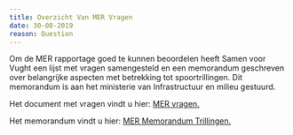 ```yaml
---
title: Overzicht Van MER Vragen
date: 30-08-2019
reason: Question
---
```

Om de MER rapportage goed te kunnen beoordelen heeft Samen voor Vught een lijst met vragen samengesteld en een memorandum geschreven over belangrijke aspecten met betrekking tot spoortrillingen. Dit memorandum is aan het ministerie van Infrastructuur en milieu gestuurd.

Het document met vragen vindt u hier: [MER vragen.](www.google.com)

Het memorandum vindt u hier: [MER Memorandum Trillingen.](Google.com)
